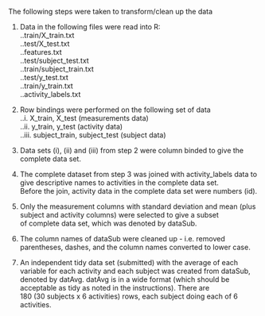 The following steps were taken to transform/clean up the data<br>
1. Data in the following files were read into R:<br>
..train/X_train.txt <br>
..test/X_test.txt <br> 
..features.txt <br>
..test/subject_test.txt <br>
..train/subject_train.txt <br>
..test/y_test.txt <br>
..train/y_train.txt <br>
..activity_labels.txt <br>

2. Row bindings were performed on the following set of data<br>
..i. X_train, X_test (measurements data)<br> 
..ii. y_train, y_test (activity data)<br>
..iii. subject_train, subject_test (subject data)<br>

3. Data sets (i), (ii) and (iii) from step 2 were column binded to give the complete data set.<br>

4. The complete dataset from step 3 was joined with activity_labels data to give descriptive names to activities in the complete data set.<br> Before the join, activity data in the complete data set were numbers (id). <br>

5. Only the measurement columns with standard deviation and mean (plus subject and activity columns) were selected to give a subset <br>
of complete data set, which was denoted by dataSub.<br>

6. The column names of dataSub were cleaned up - i.e. removed parentheses, dashes, and the column names converted to lower case.<br>

7. An independent tidy data set (submitted) with the average of each variable for each activity and each subject was created from dataSub,<br> 
denoted by datAvg. datAvg is in a wide format (which should be acceptable as tidy as noted in the instructions). There are <br>
180 (30 subjects x 6 activities) rows, each subject doing each of 6 activities.